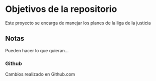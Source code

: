 # Objetivos de la repositorio

Este proyecto se encarga de manejar los planes de la liga de la justicia


## Notas
Pueden hacer lo que quieran...

### Github
Cambios realizado en Github.com
